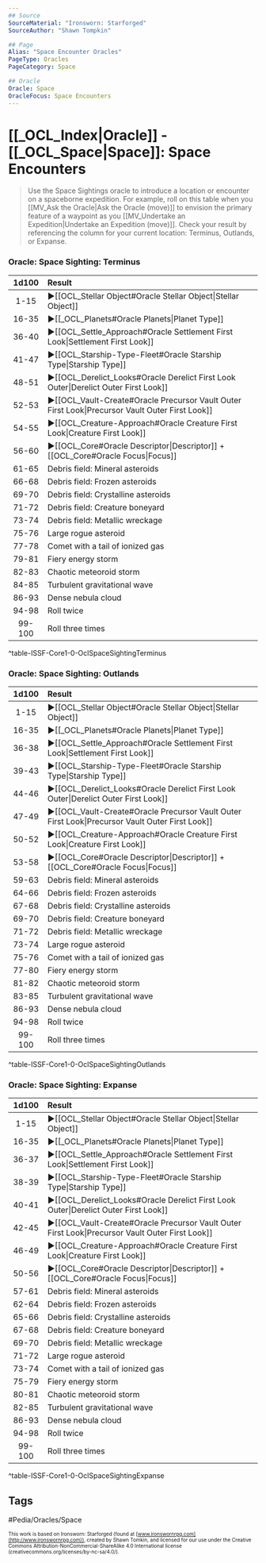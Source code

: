 ```yaml
---
## Source
SourceMaterial: "Ironsworn: Starforged"
SourceAuthor: "Shawn Tompkin"

## Page
Alias: "Space Encounter Oracles"
PageType: Oracles
PageCategory: Space

## Oracle
Oracle: Space
OracleFocus: Space Encounters
---
```

# [[_OCL_Index|Oracle]] - [[_OCL_Space|Space]]: Space Encounters

> Use the Space Sightings oracle to introduce a location or encounter on a spaceborne expedition. For example, roll on this table when you [[MV_Ask the Oracle|Ask the Oracle (move)]] to envision the primary feature of a waypoint as you [[MV_Undertake an Expedition|Undertake an Expedition (move)]]. Check your result by referencing the column for your current location: Terminus, Outlands, or Expanse.

### Oracle: Space Sighting: Terminus

| 1d100 | Result |
|:---:|:--- |
| 1-15 | ▶[[OCL_Stellar Object#Oracle Stellar Object\|Stellar Object]] |
| 16-35 | ▶[[_OCL_Planets#Oracle Planets\|Planet Type]] |
| 36-40 | ▶[[OCL_Settle_Approach#Oracle Settlement First Look\|Settlement First Look]] |
| 41-47 | ▶[[OCL_Starship-Type-Fleet#Oracle Starship Type\|Starship Type]] |
| 48-51 | ▶[[OCL_Derelict_Looks#Oracle Derelict First Look Outer\|Derelict Outer First Look]] |
| 52-53 | ▶[[OCL_Vault-Create#Oracle Precursor Vault Outer First Look\|Precursor Vault Outer First Look]] |
| 54-55 | ▶[[OCL_Creature-Approach#Oracle Creature First Look\|Creature First Look]] |
| 56-60 | ▶[[OCL_Core#Oracle Descriptor\|Descriptor]] + [[OCL_Core#Oracle Focus\|Focus]] |
| 61-65 | Debris field: Mineral asteroids |
| 66-68 | Debris field: Frozen asteroids |
| 69-70 | Debris field: Crystalline asteroids |
| 71-72 | Debris field: Creature boneyard |
| 73-74 | Debris field: Metallic wreckage |
| 75-76 | Large rogue asteroid |
| 77-78 | Comet with a tail of ionized gas |
| 79-81 | Fiery energy storm |
| 82-83 | Chaotic meteoroid storm |
| 84-85 | Turbulent gravitational wave |
| 86-93 | Dense nebula cloud |
| 94-98 | Roll twice |
| 99-100 | Roll three times |
^table-ISSF-Core1-0-OclSpaceSightingTerminus

### Oracle: Space Sighting: Outlands
| 1d100 | Result |
|:---:|:--- |
| 1-15 | ▶[[OCL_Stellar Object#Oracle Stellar Object\|Stellar Object]] |
| 16-35 | ▶[[_OCL_Planets#Oracle Planets\|Planet Type]] |
| 36-38 | ▶[[OCL_Settle_Approach#Oracle Settlement First Look\|Settlement First Look]] |
| 39-43 | ▶[[OCL_Starship-Type-Fleet#Oracle Starship Type\|Starship Type]] |
| 44-46 | ▶[[OCL_Derelict_Looks#Oracle Derelict First Look Outer\|Derelict Outer First Look]] |
| 47-49 | ▶[[OCL_Vault-Create#Oracle Precursor Vault Outer First Look\|Precursor Vault Outer First Look]] |
| 50-52 | ▶[[OCL_Creature-Approach#Oracle Creature First Look\|Creature First Look]] |
| 53-58 | ▶[[OCL_Core#Oracle Descriptor\|Descriptor]] + [[OCL_Core#Oracle Focus\|Focus]] |
| 59-63 | Debris field: Mineral asteroids |
| 64-66 | Debris field: Frozen asteroids |
| 67-68 | Debris field: Crystalline asteroids |
| 69-70 | Debris field: Creature boneyard |
| 71-72 | Debris field: Metallic wreckage |
| 73-74 | Large rogue asteroid |
| 75-76 | Comet with a tail of ionized gas |
| 77-80 | Fiery energy storm |
| 81-82 | Chaotic meteoroid storm |
| 83-85 | Turbulent gravitational wave |
| 86-93 | Dense nebula cloud |
| 94-98 | Roll twice |
| 99-100 | Roll three times |
^table-ISSF-Core1-0-OclSpaceSightingOutlands

### Oracle: Space Sighting: Expanse
| 1d100 | Result |
|:---:|:--- |
| 1-15 | ▶[[OCL_Stellar Object#Oracle Stellar Object\|Stellar Object]] |
| 16-35 | ▶[[_OCL_Planets#Oracle Planets\|Planet Type]] |
| 36-37 | ▶[[OCL_Settle_Approach#Oracle Settlement First Look\|Settlement First Look]] |
| 38-39 | ▶[[OCL_Starship-Type-Fleet#Oracle Starship Type\|Starship Type]] |
| 40-41 | ▶[[OCL_Derelict_Looks#Oracle Derelict First Look Outer\|Derelict Outer First Look]] |
| 42-45 | ▶[[OCL_Vault-Create#Oracle Precursor Vault Outer First Look\|Precursor Vault Outer First Look]] |
| 46-49 | ▶[[OCL_Creature-Approach#Oracle Creature First Look\|Creature First Look]] |
| 50-56 | ▶[[OCL_Core#Oracle Descriptor\|Descriptor]] + [[OCL_Core#Oracle Focus\|Focus]] |
| 57-61 | Debris field: Mineral asteroids |
| 62-64 | Debris field: Frozen asteroids |
| 65-66 | Debris field: Crystalline asteroids |
| 67-68 | Debris field: Creature boneyard |
| 69-70 | Debris field: Metallic wreckage |
| 71-72 | Large rogue asteroid |
| 73-74 | Comet with a tail of ionized gas |
| 75-79 | Fiery energy storm |
| 80-81 | Chaotic meteoroid storm |
| 82-85 | Turbulent gravitational wave |
| 86-93 | Dense nebula cloud |
| 94-98 | Roll twice |
| 99-100 | Roll three times |
^table-ISSF-Core1-0-OclSpaceSightingExpanse


## Tags
#Pedia/Oracles/Space 

<font size=-2>This work is based on Ironsworn: Starforged (found at [www.ironswornrpg.com](http://www.ironswornrpg.com)), created by Shawn Tomkin, and licensed for our use under the Creative Commons Attribution-NonCommercial-ShareAlike 4.0 International license  (creativecommons.org/licenses/by-nc-sa/4.0/).</font>